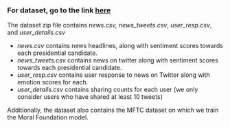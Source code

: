 ### For dataset, go to the link [here](https://drive.google.com/file/d/1o7FjSSQa2lmTS1BqQDIfc_p_z5_GyocQ/view?usp=sharing)

The dataset zip file contains *news.csv, news\_tweets.csv*, *user\_resp.csv*, and *user\_details.csv*
- *news.csv* contains news headlines, along with sentiment scores towards each presidential candidate.
- *news\_tweets.csv* contains news on twitter along with sentiment scores towards each presidential candidate.
- *user\_resp.csv* contains user response to news on Twitter along with emotion scores for each.
- *user\_details.csv* contains sharing counts for each user (we only consider users who have shared at least 10 tweets)

Additionally, the dataset also contains the MFTC dataset on which we train the Moral Foundation model.
